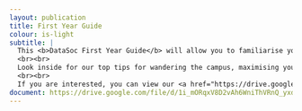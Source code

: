 ```yaml
---
layout: publication
title: First Year Guide
colour: is-light
subtitle: |
  This <b>DataSoc First Year Guide</b> will allow you to familiarise yourself with UNSW, as the transition to university can feel super daunting and confusing. In particular, if you are a data science student, you will also benefit from our overview of this flourishing degree, equipping you with the knowledge you need to get started!
  <br><br>
  Look inside for our top tips for wandering the campus, maximising your social skills, raising your WAM and padding your resum&eacute;!
  <br><br>
  If you are interested, you can view our <a href="https://drive.google.com/file/d/1Fdf56Csia7Ea3HNPSttzRIb5Cfg6z7H5/preview" style="text-decoration: underline dotted">2021 First Year Guide here</a>.
document: https://drive.google.com/file/d/1i_mORqxV8D2vAh6WniThVRnQ_yxdLAgy/preview
---
```


